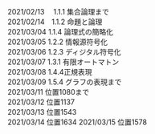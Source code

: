 2021/02/13 　1.1.1 集合論理まで  
2021/02/14　1.1.2 命題と論理  
2021/03/04 1.1.4 論理式の簡略化  
2021/03/05 1.2.2 情報源符号化  
2021/03/06 1.2.3 ディジタル符号化  
2021/03/07 1.3.1 有限オートマトン  
2021/03/08 1.4.4正規表現  
2021/03/09 1.5.4 グラフの表現まで  
2021/03/11 位置1080まで  
2021/03/12 位置1137  
2021/03/13 位置1543  
2021/03/14 位置1634
2021/03/15 位置1578
 
